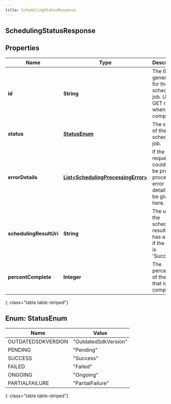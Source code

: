 ```yaml
---
title: SchedulingStatusResponse
---
```

## SchedulingStatusResponse


## Properties

| Name | Type | Description | Notes |
| ------------ | ------------- | ------------- | ------------- |
| **id** | **String** | The ID generated for the scheduling job.  Use to GET result when job is completed. |  [optional] |
| **status** | [**StatusEnum**](#StatusEnum) | The status of the scheduling job. |  [optional] |
| **errorDetails** | [**List&lt;SchedulingProcessingError&gt;**](SchedulingProcessingError.html) | If the request could not be properly processed, error details will be given here. |  [optional] |
| **schedulingResultUri** | **String** | The uri of the scheduling result. It has a value if the status is &#39;Success&#39;. |  [optional] |
| **percentComplete** | **Integer** | The percentage of the job that is complete. |  [optional] |
{: class="table table-striped"}


<a name="StatusEnum"></a>

## Enum: StatusEnum

| Name | Value |
| ---- | ----- |
| OUTDATEDSDKVERSION | &quot;OutdatedSdkVersion&quot; |
| PENDING | &quot;Pending&quot; |
| SUCCESS | &quot;Success&quot; |
| FAILED | &quot;Failed&quot; |
| ONGOING | &quot;Ongoing&quot; |
| PARTIALFAILURE | &quot;PartialFailure&quot; |
{: class="table table-striped"}



